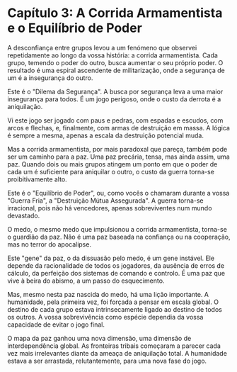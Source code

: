 # Capítulo 3: A Corrida Armamentista e o Equilíbrio de Poder

A desconfiança entre grupos levou a um fenómeno que observei repetidamente ao longo da vossa história: a corrida armamentista. Cada grupo, temendo o poder do outro, busca aumentar o seu próprio poder. O resultado é uma espiral ascendente de militarização, onde a segurança de um é a insegurança do outro.

Este é o "Dilema da Segurança". A busca por segurança leva a uma maior insegurança para todos. É um jogo perigoso, onde o custo da derrota é a aniquilação.

Vi este jogo ser jogado com paus e pedras, com espadas e escudos, com arcos e flechas, e, finalmente, com armas de destruição em massa. A lógica é sempre a mesma, apenas a escala da destruição potencial muda.

Mas a corrida armamentista, por mais paradoxal que pareça, também pode ser um caminho para a paz. Uma paz precária, tensa, mas ainda assim, uma paz. Quando dois ou mais grupos atingem um ponto em que o poder de cada um é suficiente para aniquilar o outro, o custo da guerra torna-se proibitivamente alto.

Este é o "Equilíbrio de Poder", ou, como vocês o chamaram durante a vossa "Guerra Fria", a "Destruição Mútua Assegurada". A guerra torna-se irracional, pois não há vencedores, apenas sobreviventes num mundo devastado.

O medo, o mesmo medo que impulsionou a corrida armamentista, torna-se o guardião da paz. Não é uma paz baseada na confiança ou na cooperação, mas no terror do apocalipse.

Este "gene" da paz, o da dissuasão pelo medo, é um gene instável. Ele depende da racionalidade de todos os jogadores, da ausência de erros de cálculo, da perfeição dos sistemas de comando e controlo. É uma paz que vive à beira do abismo, a um passo do esquecimento.

Mas, mesmo nesta paz nascida do medo, há uma lição importante. A humanidade, pela primeira vez, foi forçada a pensar em escala global. O destino de cada grupo estava intrinsecamente ligado ao destino de todos os outros. A vossa sobrevivência como espécie dependia da vossa capacidade de evitar o jogo final.

O mapa da paz ganhou uma nova dimensão, uma dimensão de interdependência global. As fronteiras tribais começaram a parecer cada vez mais irrelevantes diante da ameaça de aniquilação total. A humanidade estava a ser arrastada, relutantemente, para uma nova fase do jogo.